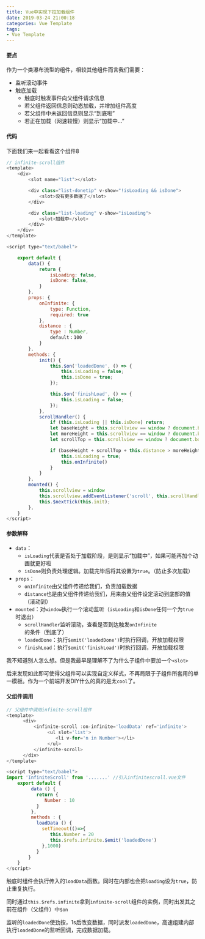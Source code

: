 ```yaml
---
title: Vue中实现下拉加载组件
date: 2019-03-24 21:00:18
categories: Vue Template
tags: 
- Vue Template
---
```


#### 要点

作为一个类瀑布流型的组件，相较其他组件而言我们需要：

- 监听滚动事件
- 触底加载
  - 触底时触发事件向父组件请求信息
  - 若父组件返回信息则动态加载，并增加组件高度
  - 若父组件中未返回信息则显示“到底啦”
  - 若正在加载（网速较慢）则显示“加载中...”

<!--more-->

#### 代码

下面我们来一起看看这个组件8

```javascript
// infinite-scroll组件
<template>
    <div>
        <slot name="list"></slot>

        <div class="list-donetip" v-show="!isLoading && isDone">
            <slot>没有更多数据了</slot>
        </div>

        <div class="list-loading" v-show="isLoading">
            <slot>加载中</slot>
        </div>
    </div>
</template>

<script type="text/babel">

    export default {
        data() {
            return {
                isLoading: false,
                isDone: false,
            }
        },
        props: {
            onInfinite: {
                type: Function,
                required: true
            },
            distance : {
                type : Number,
                default：100
            }
        },
        methods: {
            init() {
                this.$on('loadedDone', () => {
                    this.isLoading = false;
                    this.isDone = true;
                });

                this.$on('finishLoad', () => {
                    this.isLoading = false;
                });
            },
            scrollHandler() {
                if (this.isLoading || this.isDone) return;
                let baseHeight = this.scrollview == window ? document.body.offsetHeight : this.scrollview.offsetHeight
                let moreHeight = this.scrollview == window ? document.body.scrollHeight : this.scrollview.scrollHeight;
                let scrollTop = this.scrollview == window ? document.body.scrollTop : this.scrollview.scrollTop

                if (baseHeight + scrollTop + this.distance > moreHeight) {
                    this.isLoading = true;
                    this.onInfinite()
                }
            }
        },
        mounted() {
            this.scrollview = window
            this.scrollview.addEventListener('scroll', this.scrollHandler, false);
            this.$nextTick(this.init);
        },
    }
</script>
```

#### 参数解释

- `data`：
  - `isLoading`代表是否处于加载阶段，是则显示“加载中”，如果可能再加个动画就更好啦
  - `isDone`则负责处理逻辑。加载完毕后将其设置为`true`。（防止多次加载）
- `props`：
  - `onInfinite`由父组件传递给我们，负责加载数据
  - `distance`也是由父组件传递给我们，用来由父组件设定滚动到底部的值（滚动到）
- `mounted`：对`window`执行一个滚动监听（`isLoading`和`isDone`任何一个为`true`时退出）
  - `scrollHandler`监听滚动，查看是否到达触发`onInfinite`的条件（到底了）
  - `loadedDone`：执行`$emit('loadedDone')`时执行回调，开放加载权限
  - `finishLoad`：执行`$emit('finishLoad')`时执行回调，开放加载权限

我不知道别人怎么想。但是我最早是理解不了为什么子组件中要加一个`<slot>`

后来发现如此即可使得父组件可以实现自定义样式，不再局限于子组件所套用的单一模板。作为一个前端开发DIY什么的真的是太`cool`了。



#### 父组件调用

```javascript
// 父组件中调用infinite-scroll组件
<template>
      <div>
          <infinite-scroll :on-infinite='loadData' ref='infinite'>
               <ul slot='list'>
                  <li v-for='n in Number'></li>
               </ul>
          </infinite-scroll>
      </div>
</template>

<script type="text/babel">
import 'InfiniteScroll' from '.......' //引入infinitescroll.vue文件
    export default {
         data () {
           return {
              Number : 10
           }
         },
         methods : {
           loadData () {
             setTimeout(()=>{
                this.Number = 20
                this.$refs.infinite.$emit('loadedDone')
             },1000) 
           }
        }
    }
</script>
```

触底时组件会执行传入的`loadData`函数。同时在内部也会把`loading`设为`true`，防止重复执行。

同时通过`this.$refs.infinite`拿到`infinite-scroll`组件的实例，同时出发其之前在组件（父组件）中`$on`

监听的`loadedDone`使劲按，1s后改变数据，同时派发`loadedDone`，高速组建内部执行`loadedDone`的监听回调，完成数据加载。

